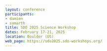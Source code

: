 ```yaml
---
layout: conference 
participants: 
- damien
- samarth
title: SDO 2025 Science Workshop
dates: February 17-21, 2025
location: Boulder (US)
web_page: https://sdo2025.sdo-workshops.org/
---
```


